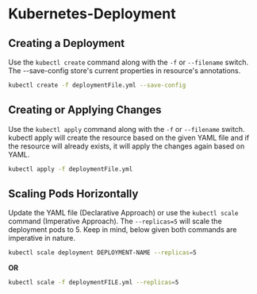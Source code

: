 # Kubernetes-Deployment

## Creating a Deployment

Use the `kubectl create` command along with the `-f` or `--filename` switch. The --save-config store's current properties in resource's annotations. 

```bash
kubectl create -f deploymentFile.yml --save-config 

```

## Creating or Applying Changes

Use the `kubectl apply` command along with the `-f` or `--filename` switch. kubectl apply will create the resource based on the given YAML file and if the resource will already exists, it will apply the changes again based on YAML. 

```bash
kubectl apply -f deploymentFile.yml 

```

## Scaling Pods Horizontally

Update the YAML file (Declarative Approach) or use the `kubectl scale` command (Imperative Approach). The `--replicas=5` will scale the deployment pods to 5. Keep in mind, below given both commands are imperative in nature.

```bash
kubectl scale deployment DEPLOYMENT-NAME --replicas=5
```

**OR**

```bash
kubectl scale -f deploymentFILE.yml --replicas=5
```
